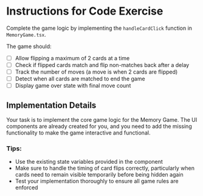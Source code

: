# Instructions for Code Exercise

Complete the game logic by implementing the `handleCardClick` function in `MemoryGame.tsx`.

The game should:

- [ ] Allow flipping a maximum of 2 cards at a time
- [ ] Check if flipped cards match and flip non-matches back after a delay
- [ ] Track the number of moves (a move is when 2 cards are flipped)
- [ ] Detect when all cards are matched to end the game
- [ ] Display game over state with final move count

## Implementation Details

Your task is to implement the core game logic for the Memory Game. The UI components are already created for you, and you need to add the missing functionality to make the game interactive and functional.

### Tips:

- Use the existing state variables provided in the component
- Make sure to handle the timing of card flips correctly, particularly when cards need to remain visible temporarily before being hidden again
- Test your implementation thoroughly to ensure all game rules are enforced
